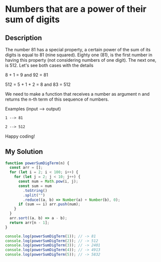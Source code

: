 # Numbers that are a power of their sum of digits

## Description

The number 81 has a special property, a certain power of the sum of its digits is equal to 81 (nine squared). Eighty one (81), is the first number in having this property (not considering numbers of one digit). The next one, is 512. Let's see both cases with the details

8 + 1 = 9 and 92 = 81

512 = 5 + 1 + 2 = 8 and 83 = 512

We need to make a function that receives a number as argument n and returns the n-th term of this sequence of numbers.

Examples (input --> output)

```txt
1 --> 81

2 --> 512
```

Happy coding!

## My Solution

```js
function powerSumDigTerm(n) {
  const arr = [];
  for (let i = 2; i < 100; i++) {
    for (let j = 2; j < 10; j++) {
      const num = Math.pow(i, j);
      const sum = num
        .toString()
        .split("")
        .reduce((a, b) => Number(a) + Number(b), 0);
      if (sum == i) arr.push(num);
    }
  }
  arr.sort((a, b) => a - b);
  return arr[n - 1];
}

console.log(powerSumDigTerm(1)); // -> 81
console.log(powerSumDigTerm(2)); // -> 512
console.log(powerSumDigTerm(3)); // -> 2401
console.log(powerSumDigTerm(4)); // -> 4913
console.log(powerSumDigTerm(5)); // -> 5832
```
